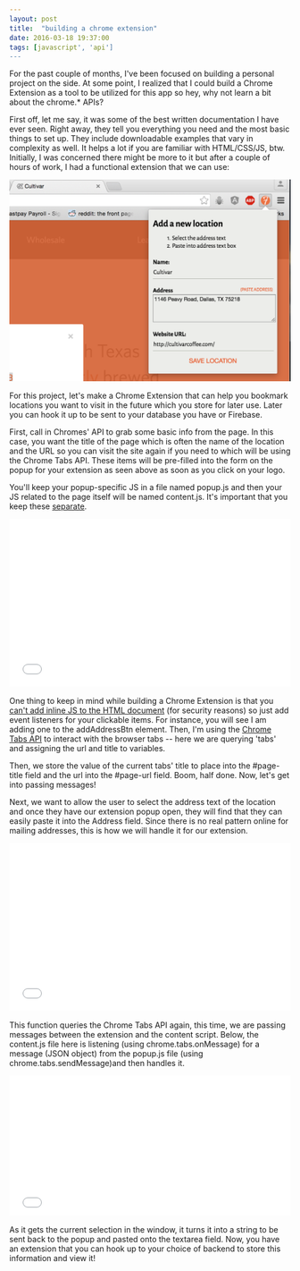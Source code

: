 ```yaml
---
layout: post
title:  "building a chrome extension"
date: 2016-03-18 19:37:00
tags: [javascript', 'api']
---
```


For the past couple of months, I've been focused on building a personal project on the side. At some point, I realized that I could build a Chrome Extension as a tool to be utilized for this app so hey, why not learn a bit about the chrome.* APIs?

First off, let me say, it was some of the best written documentation I have ever seen. Right away, they tell you everything you need and the most basic things to set up. They include downloadable examples that vary in complexity as well. It helps a lot if you are familiar with HTML/CSS/JS, btw. Initially, I was concerned there might be more to it but after a couple of hours of work, I had a functional extension that we can use:

<img src="/assets/chrome-extension.png" alt="Chrome Extension" class="img"/>

For this project, let's make a Chrome Extension that can help you bookmark locations you want to visit in the future which you store for later use. Later you can hook it up to be sent to your database you have or Firebase.

First, call in Chromes' API to grab some basic info from the page. In this case, you want the title of the page which is often the name of the location and the URL so you can visit the site again if you need to which will be using the Chrome Tabs API. These items will be pre-filled into the form on the popup for your extension as seen above as soon as you click on your logo.

You'll keep your popup-specific JS in a file named popup.js and then your JS related to the page itself will be named content.js. It's important that you keep these <a href="https://developer.chrome.com/extensions/content_scripts" target="_blank">separate</a>.

<iframe width="100%" height="300" src="//jsfiddle.net/sceendy/qrg0Lrx9/embedded/js,html/dark/" allowfullscreen="allowfullscreen" frameborder="0"></iframe>

One thing to keep in mind while building a Chrome Extension is that you <a href="https://developer.chrome.com/extensions/contentSecurityPolicy" target="_blank">can't add inline JS to the HTML document</a> (for security reasons) so just add event listeners for your clickable items. For instance, you will see I am adding one to the <span class="code-inline">addAddressBtn</span> element. Then, I'm using the <a href="https://developer.chrome.com/extensions/tabs" target="_blank">Chrome Tabs API</a> to interact with the browser tabs -- here we are querying 'tabs' and assigning the url and title to variables.

Then, we store the value of the current tabs' title to place into the <span class="code-inline">#page-title</span> field and the url into the <span class="code-inline">#page-url</span> field. Boom, half done. Now, let's get into passing messages!

Next, we want to allow the user to select the address text of the location and once they have our extension popup open, they will find that they can easily paste it into the Address field. Since there is no real pattern online for mailing addresses, this is how we will handle it for our extension.

<iframe width="100%" height="300" src="//jsfiddle.net/sceendy/m02kbt4a/embedded/js/dark/" allowfullscreen="allowfullscreen" frameborder="0"></iframe>

This function queries the Chrome Tabs API again, this time, we are passing messages between the extension and the content script. Below, the <span class="code-inline">content.js</span> file here is listening (using <span class="code-inline">chrome.tabs.onMessage</span>) for a message (JSON object) from the popup.js file (using <span class="code-inline">chrome.tabs.sendMessage</span>)and then handles it.

<iframe width="100%" height="250" src="//jsfiddle.net/sceendy/sb9v4m1a/embedded/js,html/dark/" allowfullscreen="allowfullscreen" frameborder="0"></iframe>

As it gets the current selection in the window, it turns it into a string to be sent back to the popup and pasted onto the textarea field. Now, you have an extension that you can hook up to your choice of backend to store this information and view it!
